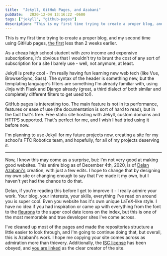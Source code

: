 ```yaml
---
title:  "Jekyll, GitHub Pages, and Azabani"
pubDate:   2020-12-04 13:16:22 -0600
tags: ["jekyll", "github-pages"]
description: "This is my first time trying to create a proper blog, and my second time using GitHub pages. How did it turn out?"
---
```


This is my first time trying to create a proper blog, and my second time using GitHub pages, [the first][github-pages-resume] less than 2 weeks earlier.

As a cheap high school student with zero income and expensive subscriptions, it's obvious that I wouldn't try to brunt
the cost of any sort of subscription for a site I <span class="nowrap">barely use - well</span>, not anymore, at least.

Jekyll is pretty cool - I'm really having fun learning new web tech (like Vue, BrowserSync, Sass). The syntax of the header is something new, but the templating language's filters are something I'm already familiar with,
using Jinja with Flask and Django already (great, a third dialect of both similar and completely different filters to get used to!).

GitHub pages is interesting too. The main feature is not in its performance, features or ease of use
(the documentation is sort of hard to read), but in the fact that's free. Free static site hosting with Jekyll,
custom domains and HTTPS supported. That's perfect for me, and I wish I had tried using it before now.

I'm planning to use Jekyll for my future projects now, creating a site for my school's FTC Robotics team, and hopefully, for all of my projects deserving it.

---

Now, I know this may come as a surprise, but: I'm not very good at making good websites. This entire blog as of December 4th, 2020, is of
[Delan Azabani's][delan-azabani] creation, with just a few edits. I hope to change that by designing my own site or changing
enough to say that I've made it my own, but I haven't yet had the chance to do that.

Delan, if you're reading this before I get to improve it - I really admire your work. Your blog, your interests, your skills,
everything I've read on around you is super cool. Even you website has it's own unique LaTeX-like style.
I have no idea if you had inspiration or came up with everything from the font to the [fleurons][fleurons] to the super cool date icons on the index,
but this is one of the most memorable and true developer sites I've come across.

I've cleaned up most of the pages and made the repositories structure a little easier to look through, and I'm going to continue doing that,
but overall, this is Azabani's work. I hope me copying your site comes across as admiration more than thievery.
Additionally, the [ISC license][repo-license] has been obeyed, and [you are linked][about-attribution] as the clear creator of the site.

[github-pages-resume]: https://xevion.github.io/
[delan-azabani]: https://www.azabani.com/
[fleurons]: https://en.wikipedia.org/wiki/Fleuron_(typography)
[repo-license]: https://github.com/Xevion/v2.xevion.dev/blob/fc1761725eb5d4f21bbf778ee504c1e89f9ee9dd/LICENSE#L1
[about-attribution]: https://github.com/Xevion/v2.xevion.dev/blame/fc1761725eb5d4f21bbf778ee504c1e89f9ee9dd/about.md#L13